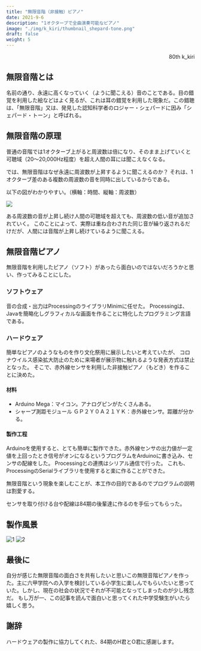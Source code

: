 ```yaml
---
title: "無限音階（非接触）ピアノ"
date: 2021-9-6
description: "1オクターブで全曲演奏可能なピアノ"
image: "./img/k_kiri/thumbnail_shepard-tone.png"
draft: false
weight: 5
---
```


<div align="right">80th k_kiri</div>


## 無限音階とは

名前の通り、永遠に高くなっていく（ように聞こえる）音のことである。目の錯覚を利用した絵などはよく見るが、これは耳の錯覚を利用した現象だ。この錯聴は、「無限音階」又は、発見した認知科学者のロジャー・シェパードに因み「シェパード・トーン」と呼ばれる。

## 無限音階の原理

普通の音階では1オクターブ上がると周波数は倍になり、そのまま上げていくと可聴域（20～20,000Hz程度）を超え人間の耳には聞こえなくなる。

では、無限音階はなぜ永遠に周波数が上昇するように聞こえるのか？
それは、1オクターブ差のある複数の周波数の音を同時に出しているからである。

以下の図がわかりやすい。（横軸：時間、縦軸：周波数）

![](./img/k_kiri/sh-01.jpg)

ある周波数の音が上昇し続け人間の可聴域を超えても、周波数の低い音が追加されていく。
このことによって、実際は重ね合わされた同じ音が繰り返されるだけだが、人間には音階が上昇し続けているように聞こえる。

## 無限音階ピアノ

無限音階を利用したピアノ（ソフト）があったら面白いのではないだろうかと思い、作ってみることにした。

### ソフトウェア

音の合成・出力はProcessingのライブラリMinimに任せた。
Processingは、Javaを簡略化しグラフィカルな画面を作ることに特化したプログラミング言語である。

### ハードウェア

簡単なピアノのようなものを作り文化祭用に展示したいと考えていたが、
コロナウイルス感染拡大防止のために来場者が展示物に触れるような発表方式は禁止となった。
そこで、赤外線センサを利用した非接触ピアノ（もどき）を作ることに決めた。

#### 材料

- Arduino Mega：マイコン。アナログピンがたくさんある。
- シャープ測距モジュール ＧＰ２Ｙ０Ａ２１ＹＫ：赤外線センサ。距離が分かる。

#### 製作工程

Arduinoを使用すると、とても簡単に製作できた。赤外線センサの出力値が一定値を上回ったとき信号がオンになるというプログラムをArduinoに書き込み、センサの配線をした。
Processingとの連携はシリアル通信で行った。
これも、ProcessingのSerialライブラリを使用すると楽に作ることができた。

無限音階という現象を楽しむことが、本工作の目的であるのでプログラムの説明は割愛する。

センサを取り付ける台や配線は84期の後輩達に作るのを手伝ってもらった。

## 製作風景

![1](./../../img/k_kiri/sh-02.jpg)
![2](./../../img/k_kiri/sh-03.jpg)

## 最後に

自分が感じた無限音階の面白さを共有したいと思いこの無限音階ピアノを作った。主に六甲学院への入学を検討している小学生に楽しんでもらいたいと思っていた。しかし、現在の社会の状況でそれが不可能となってしまったのが少し残念だ。
もし万が一、この記事を読んで面白いと思ってくれた中学受験生がいたら嬉しく思う。

## 謝辞

ハードウェアの製作に協力してくれた、84期のH君とO君に感謝します。